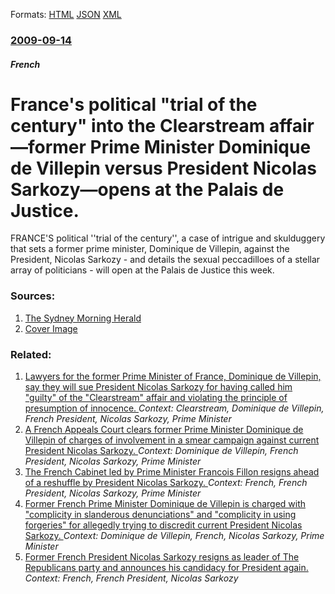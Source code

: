 
Formats: [HTML](/news/2009/09/14/france-s-political-trial-of-the-century-into-the-clearstream-affair-mdash-former-prime-minister-dominique-de-villepin-versus-president-ni.html)  [JSON](/news/2009/09/14/france-s-political-trial-of-the-century-into-the-clearstream-affair-mdash-former-prime-minister-dominique-de-villepin-versus-president-ni.json)  [XML](/news/2009/09/14/france-s-political-trial-of-the-century-into-the-clearstream-affair-mdash-former-prime-minister-dominique-de-villepin-versus-president-ni.xml)  

### [2009-09-14](/news/2009/09/14/index.md)

##### French
#  France's political "trial of the century" into the Clearstream affair&mdash;former Prime Minister Dominique de Villepin versus President Nicolas Sarkozy&mdash;opens at the Palais de Justice. 

FRANCE&#039;S political &#039;&#039;trial of the century&#039;&#039;, a case of intrigue and skulduggery that sets a former prime minister, Dominique de Villepin, against the President, Nicolas Sarkozy - and details the sexual peccadilloes of a stellar array of politicians - will open at the Palais de Justice this week.


### Sources:

1. [The Sydney Morning Herald](http://www.smh.com.au/world/sarkozys-sexual-history-to-go-on-show-in-court-20090913-fm8p.html)
1. [Cover Image](http://images.smh.com.au/2014/02/12/5155383/FAIRFAX-logo.jpg)

### Related:

1. [ Lawyers for the former Prime Minister of France, Dominique de Villepin, say they will sue President Nicolas Sarkozy for having called him "guilty" of the "Clearstream" affair and violating the principle of presumption of innocence. ](/news/2009/09/25/lawyers-for-the-former-prime-minister-of-france-dominique-de-villepin-say-they-will-sue-president-nicolas-sarkozy-for-having-called-him.md) _Context: Clearstream, Dominique de Villepin, French President, Nicolas Sarkozy, Prime Minister_
2. [A French Appeals Court clears former Prime Minister Dominique de Villepin of charges of involvement in a smear campaign against current President Nicolas Sarkozy. ](/news/2011/09/14/a-french-appeals-court-clears-former-prime-minister-dominique-de-villepin-of-charges-of-involvement-in-a-smear-campaign-against-current-pres.md) _Context: Dominique de Villepin, French President, Nicolas Sarkozy, Prime Minister_
3. [The French Cabinet led by Prime Minister Francois Fillon resigns ahead of a reshuffle by President Nicolas Sarkozy. ](/news/2010/11/13/the-french-cabinet-led-by-prime-minister-franassois-fillon-resigns-ahead-of-a-reshuffle-by-president-nicolas-sarkozy.md) _Context: French, French President, Nicolas Sarkozy, Prime Minister_
4. [ Former French Prime Minister Dominique de Villepin is charged with "complicity in slanderous denunciations" and "complicity in using forgeries" for allegedly trying to discredit current President Nicolas Sarkozy. ](/news/2007/07/27/former-french-prime-minister-dominique-de-villepin-is-charged-with-complicity-in-slanderous-denunciations-and-complicity-in-using-forger.md) _Context: Dominique de Villepin, French, Nicolas Sarkozy, Prime Minister_
5. [Former French President Nicolas Sarkozy resigns as leader of The Republicans party and announces his candidacy for President again. ](/news/2016/07/3/former-french-president-nicolas-sarkozy-resigns-as-leader-of-the-republicans-party-and-announces-his-candidacy-for-president-again.md) _Context: French, French President, Nicolas Sarkozy_
